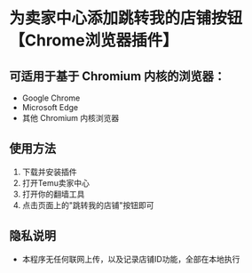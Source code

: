 # 为卖家中心添加跳转我的店铺按钮【Chrome浏览器插件】

## 可适用于基于 Chromium 内核的浏览器：
- Google Chrome
- Microsoft Edge
- 其他 Chromium 内核浏览器


## 使用方法
1. 下载并安装插件
2. 打开Temu卖家中心
3. 打开你的翻墙工具
4. 点击页面上的"跳转我的店铺"按钮即可


## 隐私说明
- 本程序无任何联网上传，以及记录店铺ID功能，全部在本地执行
